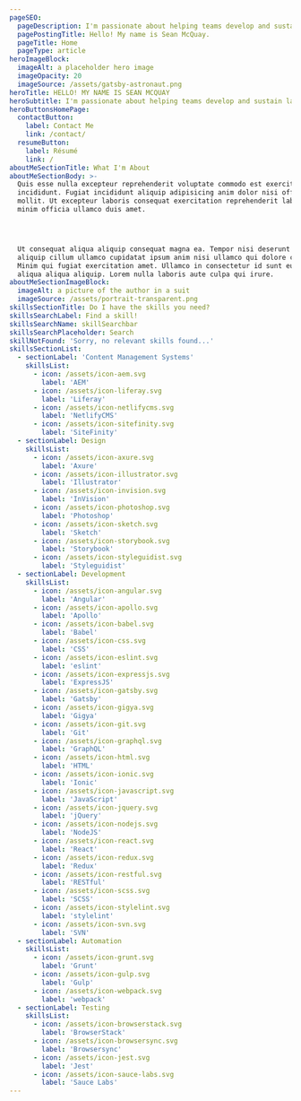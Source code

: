 ```yaml
---
pageSEO:
  pageDescription: I'm passionate about helping teams develop and sustain large-scale projects.
  pagePostingTitle: Hello! My name is Sean McQuay.
  pageTitle: Home
  pageType: article
heroImageBlock:
  imageAlt: a placeholder hero image
  imageOpacity: 20
  imageSource: /assets/gatsby-astronaut.png
heroTitle: HELLO! MY NAME IS SEAN MCQUAY
heroSubtitle: I'm passionate about helping teams develop and sustain large-scale projects.
heroButtonsHomePage:
  contactButton:
    label: Contact Me
    link: /contact/
  resumeButton:
    label: Résumé
    link: /
aboutMeSectionTitle: What I'm About
aboutMeSectionBody: >-
  Quis esse nulla excepteur reprehenderit voluptate commodo est exercitation
  incididunt. Fugiat incididunt aliquip adipisicing anim dolor nisi officia
  mollit. Ut excepteur laboris consequat exercitation reprehenderit laboris
  minim officia ullamco duis amet.




  Ut consequat aliqua aliquip consequat magna ea. Tempor nisi deserunt deserunt
  aliquip cillum ullamco cupidatat ipsum anim nisi ullamco qui dolore consequat.
  Minim qui fugiat exercitation amet. Ullamco in consectetur id sunt eu et amet
  aliqua aliqua aliquip. Lorem nulla laboris aute culpa qui irure.
aboutMeSectionImageBlock:
  imageAlt: a picture of the author in a suit
  imageSource: /assets/portrait-transparent.png
skillsSectionTitle: Do I have the skills you need?
skillsSearchLabel: Find a skill!
skillsSearchName: skillSearchbar
skillsSearchPlaceholder: Search
skillNotFound: 'Sorry, no relevant skills found...'
skillsSectionList:
  - sectionLabel: 'Content Management Systems'
    skillsList:
      - icon: /assets/icon-aem.svg
        label: 'AEM'
      - icon: /assets/icon-liferay.svg
        label: 'Liferay'
      - icon: /assets/icon-netlifycms.svg
        label: 'NetlifyCMS'
      - icon: /assets/icon-sitefinity.svg
        label: 'SiteFinity'
  - sectionLabel: Design
    skillsList:
      - icon: /assets/icon-axure.svg
        label: 'Axure'
      - icon: /assets/icon-illustrator.svg
        label: 'Illustrator'
      - icon: /assets/icon-invision.svg
        label: 'InVision'
      - icon: /assets/icon-photoshop.svg
        label: 'Photoshop'
      - icon: /assets/icon-sketch.svg
        label: 'Sketch'
      - icon: /assets/icon-storybook.svg
        label: 'Storybook'
      - icon: /assets/icon-styleguidist.svg
        label: 'Styleguidist'
  - sectionLabel: Development
    skillsList:
      - icon: /assets/icon-angular.svg
        label: 'Angular'
      - icon: /assets/icon-apollo.svg
        label: 'Apollo'
      - icon: /assets/icon-babel.svg
        label: 'Babel'
      - icon: /assets/icon-css.svg
        label: 'CSS'
      - icon: /assets/icon-eslint.svg
        label: 'eslint'
      - icon: /assets/icon-expressjs.svg
        label: 'ExpressJS'
      - icon: /assets/icon-gatsby.svg
        label: 'Gatsby'
      - icon: /assets/icon-gigya.svg
        label: 'Gigya'
      - icon: /assets/icon-git.svg
        label: 'Git'
      - icon: /assets/icon-graphql.svg
        label: 'GraphQL'
      - icon: /assets/icon-html.svg
        label: 'HTML'
      - icon: /assets/icon-ionic.svg
        label: 'Ionic'
      - icon: /assets/icon-javascript.svg
        label: 'JavaScript'
      - icon: /assets/icon-jquery.svg
        label: 'jQuery'
      - icon: /assets/icon-nodejs.svg
        label: 'NodeJS'
      - icon: /assets/icon-react.svg
        label: 'React'
      - icon: /assets/icon-redux.svg
        label: 'Redux'
      - icon: /assets/icon-restful.svg
        label: 'RESTful'
      - icon: /assets/icon-scss.svg
        label: 'SCSS'
      - icon: /assets/icon-stylelint.svg
        label: 'stylelint'
      - icon: /assets/icon-svn.svg
        label: 'SVN'
  - sectionLabel: Automation
    skillsList:
      - icon: /assets/icon-grunt.svg
        label: 'Grunt'
      - icon: /assets/icon-gulp.svg
        label: 'Gulp'
      - icon: /assets/icon-webpack.svg
        label: 'webpack'
  - sectionLabel: Testing
    skillsList:
      - icon: /assets/icon-browserstack.svg
        label: 'BrowserStack'
      - icon: /assets/icon-browsersync.svg
        label: 'Browsersync'
      - icon: /assets/icon-jest.svg
        label: 'Jest'
      - icon: /assets/icon-sauce-labs.svg
        label: 'Sauce Labs'
---
```

